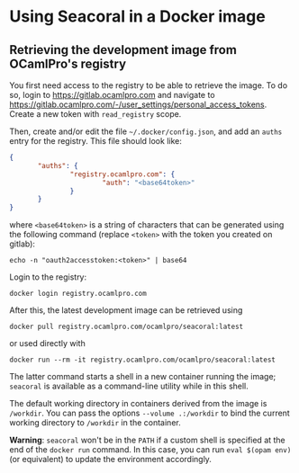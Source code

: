 # Using Seacoral in a Docker image

## Retrieving the development image from OCamlPro's registry

You first need access to the registry to be able to retrieve the
image.  To do so, login to https://gitlab.ocamlpro.com and navigate to
https://gitlab.ocamlpro.com/-/user_settings/personal_access_tokens.
Create a new token with `read_registry` scope.

Then, create and/or edit the file `~/.docker/config.json`, and add an
`auths` entry for the registry.  This file should look like:
```json
{
       "auths": {
               "registry.ocamlpro.com": {
                       "auth": "<base64token>"
               }
       }
}
```
where `<base64token>` is a string of characters that can be generated
using the following command (replace `<token>` with the token you
created on gitlab):
```shell
echo -n "oauth2accesstoken:<token>" | base64
```

Login to the registry:
```shell
docker login registry.ocamlpro.com
```

After this, the latest development image can be retrieved using
```shell
docker pull registry.ocamlpro.com/ocamlpro/seacoral:latest
```
or used directly with
```shell
docker run --rm -it registry.ocamlpro.com/ocamlpro/seacoral:latest
```

The latter command starts a shell in a new container running the
image; `seacoral` is available as a command-line utility while in this
shell.

The default working directory in containers derived from the image is
`/workdir`.  You can pass the options `--volume .:/workdir` to bind
the current working directory to `/workdir` in the container.

**Warning**: `seacoral` won't be in the `PATH` if a custom shell is
specified at the end of the `docker run` command.  In this case, you
can run `eval $(opam env)` (or equivalent) to update the environment
accordingly.
